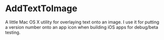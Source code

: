 AddTextToImage
==============

A little Mac OS X utility for overlaying text onto an image. I use it for putting a version number onto an app icon when building iOS apps for debug/beta testing.
